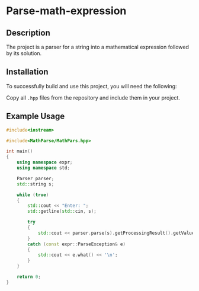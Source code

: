 # Parse-math-expression

## Description
The project is a parser for a string into a mathematical expression followed by its solution.

## Installation

To successfully build and use this project, you will need the following:

Copy all `.hpp` files from the repository and include them in your project.

## Example Usage
```cpp
#include<iostream>

#include<MathParse/MathPars.hpp>

int main()
{
	using namespace expr;
	using namespace std;

	Parser parser;
	std::string s;

	while (true)
	{
		std::cout << "Enter: ";
		std::getline(std::cin, s);

		try
		{
			std::cout << parser.parse(s).getProcessingResult().getValue() << '\n';
		}
		catch (const expr::ParseException& e)
		{
			std::cout << e.what() << '\n';
		}
	}

	return 0;
}
```
